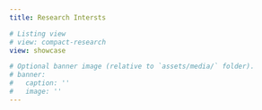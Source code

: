 ```yaml
---
title: Research Intersts

# Listing view
# view: compact-research
view: showcase

# Optional banner image (relative to `assets/media/` folder).
# banner:
#   caption: ''
#   image: ''
---
```

